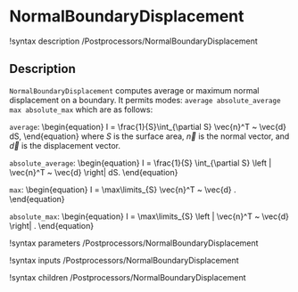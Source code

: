 # NormalBoundaryDisplacement

!syntax description /Postprocessors/NormalBoundaryDisplacement

## Description

`NormalBoundaryDisplacement` computes average or maximum normal displacement on a boundary.
It permits modes: `average absolute_average max absolute_max` which are as follows:

`average`:
\begin{equation}
  I = \frac{1}{S}\int_{\partial S} \vec{n}^T ~ \vec{d}  dS,
\end{equation}
where $S$ is the surface area, $\vec{n}$ is the normal vector, and $\vec{d}$ is the displacement vector.

`absolute_average`:
\begin{equation}
  I = \frac{1}{S} \int_{\partial S} \left | \vec{n}^T ~ \vec{d} \right|  dS.
\end{equation}

`max`:
\begin{equation}
  I = \max\limits_{S}  \vec{n}^T ~ \vec{d}  .
\end{equation}

`absolute_max`:
\begin{equation}
  I = \max\limits_{S}  \left | \vec{n}^T ~ \vec{d} \right|  .
\end{equation}

!syntax parameters /Postprocessors/NormalBoundaryDisplacement

!syntax inputs /Postprocessors/NormalBoundaryDisplacement

!syntax children /Postprocessors/NormalBoundaryDisplacement
